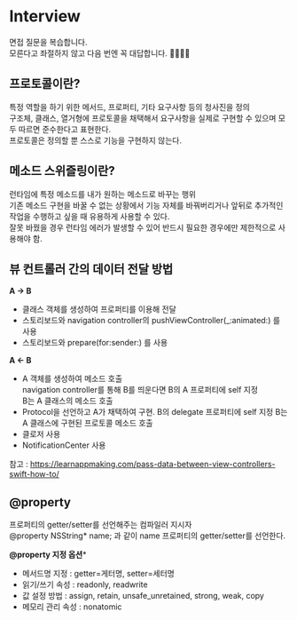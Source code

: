 # Interview 
면접 질문을 복습합니다.   
모른다고 좌절하지 않고 다음 번엔 꼭 대답합니다. 🙆‍♀️🙆‍♂️


## 프로토콜이란?

특정 역할을 하기 위한 메서드, 프로퍼티, 기타 요구사항 등의 청사진을 정의   
구조체, 클래스, 열거형에 프로토콜을 채택해서 요구사항을 실제로 구현할 수 있으며 모두 따르면 준수한다고 표현한다.   
프로토콜은 정의할 뿐 스스로 기능을 구현하지 않는다.   

## 메소드 스위즐링이란?

런타임에 특정 메소드를 내가 원하는 메소드로 바꾸는 행위   
기존 메소드 구현을 바꿀 수 없는 상황에서 기능 자체를 바꿔버리거나 앞뒤로 추가적인 작업을 수행하고 싶을 때 유용하게 사용할 수 있다.   
잘못 바꿨을 경우 런타임 에러가 발생할 수 있어 반드시 필요한 경우에만 제한적으로 사용해야 함.   

## 뷰 컨트롤러 간의 데이터 전달 방법

**A -> B**
- 클래스 객체를 생성하여 프로퍼티를 이용해 전달
- 스토리보드와 navigation controller의 pushViewController(_:animated:) 를 사용
- 스토리보드와 prepare(for:sender:) 를 사용

**A <- B**
- A 객체를 생성하여 메소드 호출   
  navigation controller를 통해 B를 띄운다면 B의 A 프로퍼티에 self 지정   
  B는 A 클래스의 메소드 호출   
- Protocol을 선언하고 A가 채택하여 구현. B의 delegate 프로퍼티에 self 지정
  B는 A 클래스에 구현된 프로토콜 메소드 호출    
- 클로저 사용
- NotificationCenter 사용

참고 : https://learnappmaking.com/pass-data-between-view-controllers-swift-how-to/

## @property

프로퍼티의 getter/setter를 선언해주는 컴파일러 지시자   
@property NSString* name; 과 같이 name 프로퍼티의 getter/setter를 선언한다.   

**@property 지정 옵션***   
- 메서드명 지정 : getter=게터명, setter=세터명
- 읽기/쓰기 속성 : readonly, readwrite
- 값 설정 방법 : assign, retain, unsafe_unretained, strong, weak, copy
- 메모리 관리 속성 : nonatomic
